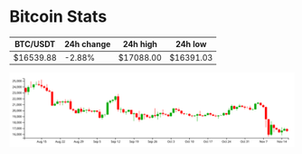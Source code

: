 # Bitcoin Stats

BTC/USDT|24h change|24h high|24h low|
|---|---|---|---|
|$16539.88|-2.88%|$17088.00|$16391.03|

<img src="./chart.svg">
